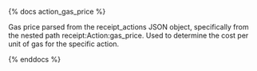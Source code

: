 {% docs action_gas_price %}

Gas price parsed from the receipt_actions JSON object, specifically from the nested path receipt:Action:gas_price. Used to determine the cost per unit of gas for the specific action.

{% enddocs %}
